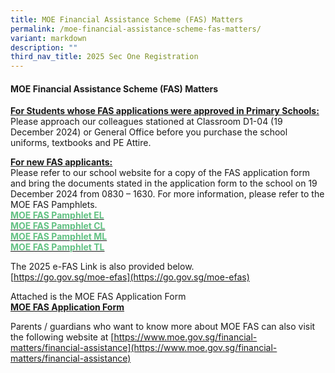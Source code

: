 ```yaml
---
title: MOE Financial Assistance Scheme (FAS) Matters
permalink: /moe-financial-assistance-scheme-fas-matters/
variant: markdown
description: ""
third_nav_title: 2025 Sec One Registration
---
```

#### MOE Financial Assistance Scheme (FAS) Matters
**<u>For Students whose FAS applications were approved in Primary Schools:</u>**<br>
Please approach our colleagues stationed at Classroom D1-04 (19 December 2024) or General Office before you purchase the school uniforms, textbooks and PE Attire.

  

**<u>For new FAS applicants:</u>** <br>
Please refer to our school website for a copy of the FAS application form and bring the documents stated in the&nbsp;application form to&nbsp;the school on 19 December 2024 from 0830 – 1630. For more information, please refer to the MOE FAS Pamphlets.<br>
<a href="/files/2025_MOE_FAS_pamphlet__EL_.pdf"><b><font color="#62C183">MOE FAS Pamphlet EL</font></b></a><br><a href="/files/2025_MOE_FAS_pamphlet__CL_.pdf"><b><font color="#62C183">MOE FAS Pamphlet CL</font></b></a><br><a href="/files/2025_MOE_FAS_pamphlet__ML_.pdf"><b><font color="#62C183">MOE FAS Pamphlet ML</font></b></a><br><a href="/files/2025_MOE_FAS_pamphlet__TL_.pdf"><b><font color="#62C183">MOE FAS Pamphlet TL</font></b></a>

The 2025 e-FAS Link is also provided below.<br>
[https://go.gov.sg/moe-efas](https://go.gov.sg/moe-efas)


Attached is the MOE FAS Application Form<br><b><a color="#62C183" href="/files/MOE_FAS_Application_Form_2025.pdf">MOE FAS Application Form</a></b>


 Parents  / guardians who want to know more about MOE FAS can also visit the following website at [https://www.moe.gov.sg/financial-matters/financial-assistance](https://www.moe.gov.sg/financial-matters/financial-assistance)